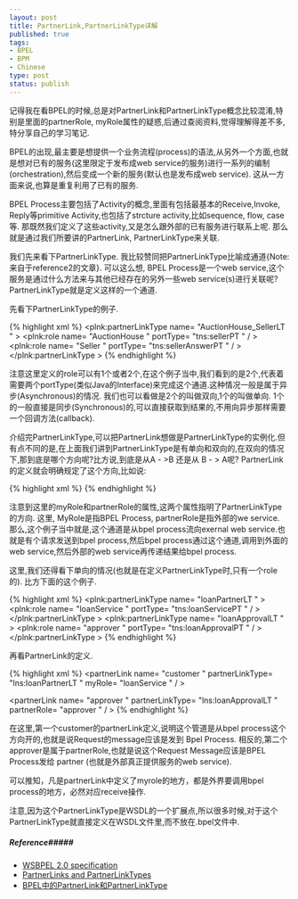```yaml
--- 
layout: post
title: PartnerLink,PartnerLinkType详解
published: true
tags: 
- BPEL
- BPM
- Chinese
type: post
status: publish
---
```

记得我在看BPEL的时候,总是对PartnerLink和PartnerLinkType概念比较混淆,特别是里面的partnerRole, myRole属性的疑惑,后通过查阅资料,觉得理解得差不多,特分享自己的学习笔记.

BPEL的出现,最主要是想提供一个业务流程(process)的语法,从另外一个方面,也就是想对已有的服务(这里限定于发布成web service的服务)进行一系列的编制(orchestration),然后变成一个新的服务(默认也是发布成web service). 这从一方面来说,也算是重复利用了已有的服务.

BPEL Process主要包括了Activity的概念,里面有包括最基本的Receive,Invoke, Reply等primitive Activity,也包括了strcture activity,比如sequence, flow, case等. 那既然我们定义了这些activity,又是怎么跟外部的已有服务进行联系上呢. 那么就是通过我们所要讲的PartnerLink, PartnerLinkType来关联.

我们先来看下PartnerLinkType. 我比较赞同把PartnerLinkType比喻成通道{Note: 来自于reference2的文章}. 可以这么想, BPEL Process是一个web service,这个服务是通过什么方法来与其他已经存在的另外一些web service(s)进行关联呢?PartnerLinkType就是定义这样的一个通道.

先看下PartnerLinkType的例子.

{% highlight xml %}
 <plnk:partnerLinkType name= "AuctionHouse_SellerLT " >
 <plnk:role name= "AuctionHouse " portType= "tns:sellerPT " / >
 <plnk:role name= "Seller " portType= "tns:sellerAnswerPT " / >
 </plnk:partnerLinkType >
{% endhighlight %}

注意这里定义的role可以有1个或者2个,在这个例子当中,我们看到的是2个,代表着需要两个portType(类似Java的Interface)来完成这个通道.这种情况一般是属于异步(Asynchronous)的情况. 我们也可以看做是2个的叫做双向,1个的叫做单向. 1个的一般直接是同步(Synchronous)的,可以直接获取到结果的,不用向异步那样需要一个回调方法(callback).

介绍完PartnerLinkType,可以把PartnerLink想做是PartnerLinkType的实例化.但有点不同的是,在上面我们讲到PartnerLinkType是有单向和双向的,在双向的情况下,那到底是哪个方向呢?比方说,到底是从A - >B 还是从 B - > A呢? PartnerLink的定义就会明确规定了这个方向,比如说:

{% highlight xml %}
 <partnerLink name=”seller”
   partnerLinkType=”AuctionHouse_SellerLT”
   myRole=”AuctionHouse” partnerRole=”Seller” >
 </partnerLink >
{% endhighlight %}

注意到这里的myRole和partnerRole的属性,这两个属性指明了PartnerLinkType的方向. 这里, MyRole是指BPEL Process, partnerRole是指外部的we service. 那么,这个例子当中就是,这个通道是从bpel process流向exernal web service.也就是有个请求发送到bpel process,然后bpel process通过这个通道,调用到外面的web service,然后外部的web service再传递结果给bpel process.

这里,我们还得看下单向的情况(也就是在定义PartnerLinkType时,只有一个role的). 比方下面的这个例子.

{% highlight xml %}
 <plnk:partnerLinkType name= "loanPartnerLT " >
 <plnk:role name= "loanService " portType= "tns:loanServicePT " / >
 </plnk:partnerLinkType >
 <plnk:partnerLinkType name= "loanApprovalLT " >
 <plnk:role name= "approver " portType= "tns:loanApprovalPT " / >
 </plnk:partnerLinkType >
{% endhighlight %}

再看PartnerLink的定义.

{% highlight xml %}
 <partnerLink  name= "customer "
partnerLinkType= "lns:loanPartnerLT "
myRole= "loanService " / >

 <partnerLink name= "approver "
partnerLinkType= "lns:loanApprovalLT "
partnerRole= "approver " / >
{% endhighlight %}

在这里,第一个customer的partnerLink定义,说明这个管道是从bpel process这个方向开的,也就是说Request的message应该是发到 Bpel Process. 相反的,第二个approver是属于partnerRole,也就是说这个Request Message应该是BPEL Process发给 partner (也就是外部真正提供服务的web service).

可以推知，凡是partnerLink中定义了myrole的地方，都是外界要调用bpel process的地方，必然对应receive操作.

注意,因为这个PartnerLinkType是WSDL的一个扩展点,所以很多时候,对于这个PartnerLinkType就直接定义在WSDL文件里,而不放在.bpel文件中.

##### Reference#####
* [WSBPEL 2.0 specification](http://docs.oasis-open.org/wsbpel/2.0/OS/wsbpel-v2.0-OS.html)
* [PartnerLinks and PartnerLinkTypes](http://infocenter.activevos.com/infocenter/ActiveVOS/v60/index.jsp?topic=/com.activee.bpel.doc/html/UG8-2.html)
* [BPEL中的PartnerLink和PartnerLinkType](http://www.zhaoxiangpeng.com/articles/bpel%E4%B8%AD%E7%9A%84partnerlink%E5%92%8Cpartnerlinktype.html)
